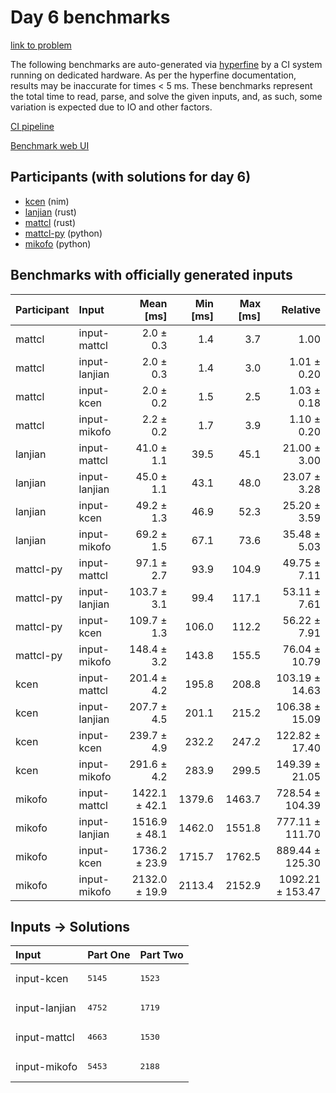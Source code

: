 # Day 6 benchmarks

[link to problem](https://adventofcode.com/2024/day/6)

The following benchmarks are auto-generated via
[hyperfine](https://github.com/sharkdp/hyperfine) by a CI system running on
dedicated hardware. As per the hyperfine documentation, results may be
inaccurate for times < 5 ms. These benchmarks represent the total time to read,
parse, and solve the given inputs, and, as such, some variation is expected due
to IO and other factors.

[CI pipeline](http://ci.papercode.net:8080/teams/main/pipelines/aoc2024)

[Benchmark web UI](https://aoc.ancalagon.black)


## Participants (with solutions for day 6)

- [kcen](https://github.com/kcen/aoc2024) (nim)
- [lanjian](https://github.com/lanjian/aoc-2024) (rust)
- [mattcl](https://github.com/mattcl/aoc2024) (rust)
- [mattcl-py](https://github.com/mattcl/aoc2024-py) (python)
- [mikofo](https://github.com/mikofo/aoc2024) (python)


## Benchmarks with officially generated inputs

| Participant | Input | Mean [ms] | Min [ms] | Max [ms] | Relative |
|:---|:---|---:|---:|---:|---:|
| mattcl | input-mattcl | 2.0 ± 0.3 | 1.4 | 3.7 | 1.00 |
| mattcl | input-lanjian | 2.0 ± 0.3 | 1.4 | 3.0 | 1.01 ± 0.20 |
| mattcl | input-kcen | 2.0 ± 0.2 | 1.5 | 2.5 | 1.03 ± 0.18 |
| mattcl | input-mikofo | 2.2 ± 0.2 | 1.7 | 3.9 | 1.10 ± 0.20 |
| lanjian | input-mattcl | 41.0 ± 1.1 | 39.5 | 45.1 | 21.00 ± 3.00 |
| lanjian | input-lanjian | 45.0 ± 1.1 | 43.1 | 48.0 | 23.07 ± 3.28 |
| lanjian | input-kcen | 49.2 ± 1.3 | 46.9 | 52.3 | 25.20 ± 3.59 |
| lanjian | input-mikofo | 69.2 ± 1.5 | 67.1 | 73.6 | 35.48 ± 5.03 |
| mattcl-py | input-mattcl | 97.1 ± 2.7 | 93.9 | 104.9 | 49.75 ± 7.11 |
| mattcl-py | input-lanjian | 103.7 ± 3.1 | 99.4 | 117.1 | 53.11 ± 7.61 |
| mattcl-py | input-kcen | 109.7 ± 1.3 | 106.0 | 112.2 | 56.22 ± 7.91 |
| mattcl-py | input-mikofo | 148.4 ± 3.2 | 143.8 | 155.5 | 76.04 ± 10.79 |
| kcen | input-mattcl | 201.4 ± 4.2 | 195.8 | 208.8 | 103.19 ± 14.63 |
| kcen | input-lanjian | 207.7 ± 4.5 | 201.1 | 215.2 | 106.38 ± 15.09 |
| kcen | input-kcen | 239.7 ± 4.9 | 232.2 | 247.2 | 122.82 ± 17.40 |
| kcen | input-mikofo | 291.6 ± 4.2 | 283.9 | 299.5 | 149.39 ± 21.05 |
| mikofo | input-mattcl | 1422.1 ± 42.1 | 1379.6 | 1463.7 | 728.54 ± 104.39 |
| mikofo | input-lanjian | 1516.9 ± 48.1 | 1462.0 | 1551.8 | 777.11 ± 111.70 |
| mikofo | input-kcen | 1736.2 ± 23.9 | 1715.7 | 1762.5 | 889.44 ± 125.30 |
| mikofo | input-mikofo | 2132.0 ± 19.9 | 2113.4 | 2152.9 | 1092.21 ± 153.47 |


## Inputs -> Solutions

| Input | Part One | Part Two |
|:---|:---|:---|
|input-kcen|<pre>5145</pre>|<pre>1523</pre>|
|input-lanjian|<pre>4752</pre>|<pre>1719</pre>|
|input-mattcl|<pre>4663</pre>|<pre>1530</pre>|
|input-mikofo|<pre>5453</pre>|<pre>2188</pre>|